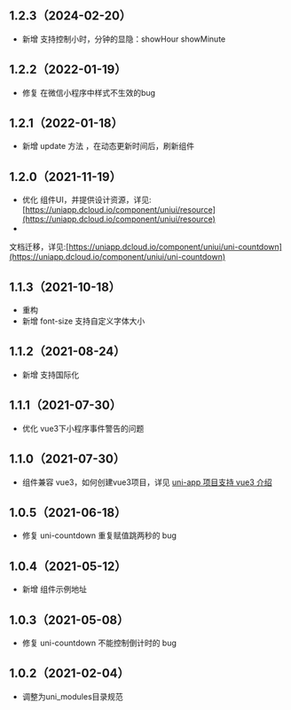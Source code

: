 ## 1.2.3（2024-02-20）

- 新增 支持控制小时，分钟的显隐：showHour showMinute

## 1.2.2（2022-01-19）

- 修复 在微信小程序中样式不生效的bug

## 1.2.1（2022-01-18）

- 新增 update 方法 ，在动态更新时间后，刷新组件

## 1.2.0（2021-11-19）

- 优化
  组件UI，并提供设计资源，详见:[https://uniapp.dcloud.io/component/uniui/resource](https://uniapp.dcloud.io/component/uniui/resource)
-

文档迁移，详见:[https://uniapp.dcloud.io/component/uniui/uni-countdown](https://uniapp.dcloud.io/component/uniui/uni-countdown)

## 1.1.3（2021-10-18）

- 重构
- 新增 font-size 支持自定义字体大小

## 1.1.2（2021-08-24）

- 新增 支持国际化

## 1.1.1（2021-07-30）

- 优化 vue3下小程序事件警告的问题

## 1.1.0（2021-07-30）

- 组件兼容 vue3，如何创建vue3项目，详见 [uni-app 项目支持 vue3 介绍](https://ask.dcloud.net.cn/article/37834)

## 1.0.5（2021-06-18）

- 修复 uni-countdown 重复赋值跳两秒的 bug

## 1.0.4（2021-05-12）

- 新增 组件示例地址

## 1.0.3（2021-05-08）

- 修复 uni-countdown 不能控制倒计时的 bug

## 1.0.2（2021-02-04）

- 调整为uni_modules目录规范
